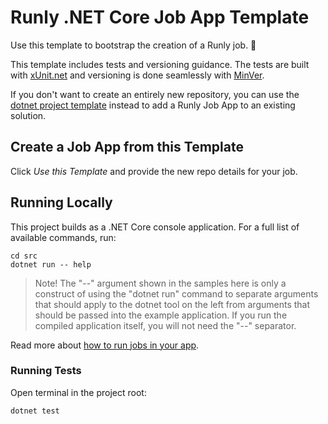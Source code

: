 # Runly .NET Core Job App Template

Use this template to bootstrap the creation of a Runly job. :rocket:

This template includes tests and versioning guidance. The tests are built with [xUnit.net](https://xunit.net/) and versioning is done seamlessly with [MinVer](https://github.com/adamralph/minver).

If you don't want to create an entirely new repository, you can use the [dotnet project template](https://www.runly.io/docs/net/start/#dotnet-template) instead to add a Runly Job App to an existing solution.

## Create a Job App from this Template

Click *Use this Template* and provide the new repo details for your job.

## Running Locally

This project builds as a .NET Core console application. For a full list of available commands, run:

```
cd src
dotnet run -- help
```

> Note! The "--" argument shown in the samples here is only a construct of using the "dotnet run" command to separate arguments that should apply to the dotnet tool on the left from arguments that should be passed into the example application. If you run the compiled application itself, you will not need the "--" separator.

Read more about [how to run jobs in your app](https://www.runly.io/docs/net/start/job/#list-the-job).

### Running Tests

Open terminal in the project root:

```
dotnet test
```
